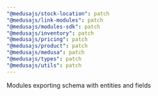 ```yaml
---
"@medusajs/stock-location": patch
"@medusajs/link-modules": patch
"@medusajs/modules-sdk": patch
"@medusajs/inventory": patch
"@medusajs/pricing": patch
"@medusajs/product": patch
"@medusajs/medusa": patch
"@medusajs/types": patch
"@medusajs/utils": patch
---
```


Modules exporting schema with entities and fields
